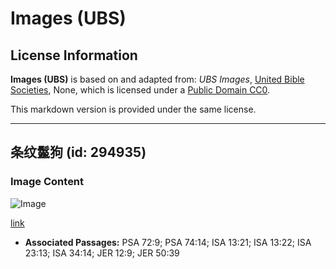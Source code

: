 # Images (UBS)

## License Information

**Images (UBS)** is based on and adapted from: _UBS Images_, [United Bible Societies](https://unitedbiblesocieties.org/), None, which is licensed under a [Public Domain CC0](https://creativecommons.org/public-domain/cc0/).

This markdown version is provided under the same license.



--------------------------------

## 条纹鬣狗 (id: 294935)

### Image Content

![Image](https://cdn.aquifer.bible/aquifer-content/resources/Media/WEB-0309_striped_hyena.jpg)

[link](https://cdn.aquifer.bible/aquifer-content/resources/Media/WEB-0309_striped_hyena.jpg)

* **Associated Passages:** PSA 72:9; PSA 74:14; ISA 13:21; ISA 13:22; ISA 23:13; ISA 34:14; JER 12:9; JER 50:39

